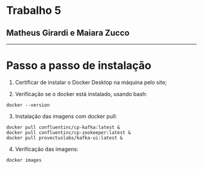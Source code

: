 # Trabalho 5
## Matheus Girardi e Maiara Zucco

---

# Passo a passo de instalação
1. Certificar de instalar o Docker Desktop na máquina pelo site;

2. Verificação se o docker está instalado, usando bash:

```
docker --version
```
  
 3. Instalação das imagens com docker pull:
```
docker pull confluentinc/cp-kafka:latest &
docker pull confluentinc/cp-zookeeper:latest &
docker pull provectuslabs/kafka-ui:latest &
 ```
 4. Verificação das imagens:
 ```
 docker images
 ```


